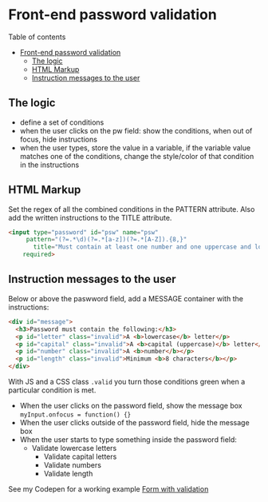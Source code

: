 # Front-end password validation
Table of contents
- [Front-end password validation](#front-end-password-validation)
  - [The logic](#the-logic)
  - [HTML Markup](#html-markup)
  - [Instruction messages to the user](#instruction-messages-to-the-user)
## The logic
- define a set of conditions
- when the user clicks on the pw field: show the conditions, when out of focus, hide instructions
- when the user types, store the value in a variable, if the variable value matches one of the conditions, change the style/color of that condition in the instructions

## HTML Markup
Set the regex of all the combined conditions in the PATTERN attribute. Also add the written instructions to the TITLE attribute.
```HTML
<input type="password" id="psw" name="psw" 
	 pattern="(?=.*\d)(?=.*[a-z])(?=.*[A-Z]).{8,}"
       title="Must contain at least one number and one uppercase and lowercase letter, and at least 8 or more characters" 
	required>
```
## Instruction messages to the user
Below or above the paswword field, add a MESSAGE container with the instructions:
```HTML
<div id="message">
  <h3>Password must contain the following:</h3>
  <p id="letter" class="invalid">A <b>lowercase</b> letter</p>
  <p id="capital" class="invalid">A <b>capital (uppercase)</b> letter</p>
  <p id="number" class="invalid">A <b>number</b></p>
  <p id="length" class="invalid">Minimum <b>8 characters</b></p>
</div>	
```
With JS and a CSS class `.valid` you turn those conditions green when a particular condition is met.
- When the user clicks on the password field, show the message box
	`myInput.onfocus = function() {}`
- When the user clicks outside of the password field, hide the message box
- When the user starts to type something inside the password field: 
  - Validate lowercase letters
	- Validate capital letters
	- Validate numbers
	- Validate length

See my Codepen for a working example [Form with validation](https://codepen.io/jorishr/pen/vYYwrQq)